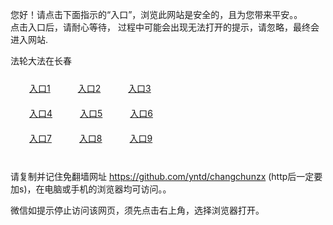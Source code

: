 您好！请点击下面指示的“入口”，浏览此网站是安全的，且为您带来平安。。 <br/>
点击入口后，请耐心等待， 过程中可能会出现无法打开的提示，请忽略，最终会进入网站. </br>

法轮大法在长春<br/>
<div style="padding:10px"><a style="margin:20px" target="_blank" href="https://dwk4cxbzy1xqg.cloudfront.net/2Qpsp?yvzuvbc" id="ccLink1" rel="nofollow">入口1</a> <a target="_blank" style="margin:20px" href="https://d1b4tf0aw5hgb8.cloudfront.net/2Qpsp?zhluoara" id="ccLink2" rel="nofollow">入口2</a> <a style="margin:20px" target="_blank" href="https://d3p6otgh0bbkis.cloudfront.net/2Qpsp?shalj" id="ccLink3" rel="nofollow">入口3</a></div>

<div style="padding:10px" ><a style="margin:20px" target="_blank" href="https://dwk4cxbzy1xqg.cloudfront.net/2Qpsp?yvzuvbc" id="ccLink4" rel="nofollow">入口4</a> <a style="margin:20px" href="https://d1b4tf0aw5hgb8.cloudfront.net/2Qpsp?zhluoara" target="_blank" id="ccLink5" rel="nofollow">入口5</a> <a style="margin:20px" href="https://d3p6otgh0bbkis.cloudfront.net/2Qpsp?shalj" target="_blank" id="ccLink6" rel="nofollow">入口6</a></div>

<div style="padding:10px"><a style="margin:20px" target="_blank" href="https://dwk4cxbzy1xqg.cloudfront.net/2Qpsp?yvzuvbc" id="ccLink7" rel="nofollow">入口7</a> <a style="margin:20px" href="https://d1b4tf0aw5hgb8.cloudfront.net/2Qpsp?zhluoara" target="_blank" id="ccLink8" rel="nofollow">入口8</a> <a style="margin:20px" target="_blank" href="https://d3p6otgh0bbkis.cloudfront.net/2Qpsp?shalj" id="ccLink9" rel="nofollow">入口9</a></div>

<br/>



请复制并记住免翻墙网址 https://github.com/yntd/changchunzx (http后一定要加s)，在电脑或手机的浏览器均可访问。。<br/>

微信如提示停止访问该网页，须先点击右上角，选择浏览器打开。
